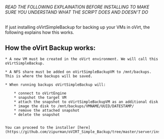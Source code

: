 
###### READ THE FOLLOWING EXPLAINATION BEFORE INSTALLING TO MAKE SURE YOU UNDERSTAND WHAT THE SCRIPT DOES AND DOESN'T DO


If just installing oVirtSimpleBackup for backing up your VMs in oVirt, the following explains how this works.

## How the oVirt Backup works:
    * A new VM must be created in the oVirt environment. We will call this oVirtSimpleBackup.
    
    * A NFS share must be added on oVirtSimpleBackupVM to /mnt/backups. This is where the backups will be saved.
    
    * When running backups oVirtSimpleBackup will:
    
        * connect to oVirtEngine
        * snapshot the target VM
        * attach the snapshot to oVirtSimpleBackupVM as an additional disk
        * image the disk to /mnt/backups/VMNAME/UUID/DATESTAMP/
        * remove the attached snapshot
        * delete the snapshot
        
        
    You can proceed to the installer [here](https://github.com/zipurman/oVIRT_Simple_Backup/tree/master/server/installer)